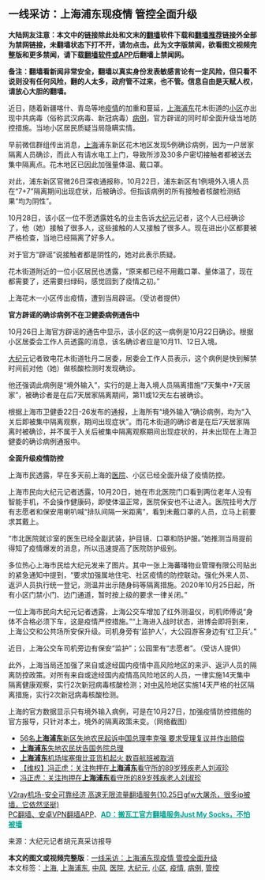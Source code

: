  <h2>一线采访：上海浦东现疫情 管控全面升级</h2> <p class="notice"><b>大陆网友注意：本文中的链接除此处和文末的<a href="https://github.com/bannedbook/fanqiang" >翻墙</a>软件下载和<a href="https://github.com/killgcd/justmysocks/blob/master/README.md">翻墙推荐</a>链接外全部为禁网链接，未翻墙状态下打不开，请勿点击。此为文字版禁闻，欲看图文视频完整版和更多禁闻，请下载<a href="https://github.com/bannedbook/fanqiang">翻墙软件或APP</a>后翻墙上禁闻网。</p><p>备注：翻墙看新闻非常安全，翻墙以真实身份发表敏感言论有一定风险，但只看不说则没有任何风险，翻的人太多，政府管不过来，也不管。信息自由是天赋人权，请放心大胆的翻墙。</b></p>  <div class="entry"> <p id="conimg"></p> <p>近日，随着新疆喀什、青岛等地<a href="https://www.bannedbook.org/bnews/tag/%E7%96%AB%E6%83%85/" class="st_tag internal_tag" rel="tag" title="标签 疫情 下的日志">疫情</a>的加重和蔓延，<a href="https://www.bannedbook.org/bnews/tag/%E4%B8%8A%E6%B5%B7%E6%B5%A6%E4%B8%9C/" class="st_tag internal_tag" rel="tag" title="标签 上海浦东 下的日志">上海浦东</a>花木街道的<a href="https://www.bannedbook.org/bnews/tag/%E5%B0%8F%E5%8C%BA/" class="st_tag internal_tag" rel="tag" title="标签 小区 下的日志">小区</a>亦出现中共病毒（俗称武汉病毒、新冠病毒）<a href="https://www.bannedbook.org/bnews/tag/%E7%97%85%E4%BE%8B/" class="st_tag internal_tag" rel="tag" title="标签 病例 下的日志">病例</a>，官方辟谣的同时却全面升级当地防控措施。当地小区居民质疑当局隐瞒实情。</p> <p>早前微信群组传出消息，<a href="https://www.bannedbook.org/bnews/tag/%e4%b8%8a%e6%b5%b7/" class="st_tag internal_tag" rel="tag" title="标签 上海 下的日志">上海</a>浦东新区花木地区发现5例确诊病例，因为一户居家隔离人员确诊，而此人有请水电工上门，导致所涉及30多户密切接触者都被送去集中隔离点。花木地区已因此加强量体温、戴口罩。</p> <p>对此，浦东新区官微26日深夜通报称，10月22日，浦东新区有1例境外入境人员在“7+7”隔离期间出现症状，后被确诊。但指该病例的所有接触者核酸检测结果“均为阴性”。</p> <p>10月28日，该小区一位不愿透露姓名的业主告诉<span class='wp_keywordlink_affiliate'><a href="http://www.epochtimes.com/" title="大纪元" target="_blank">大纪元</a></span>记者，这个人已经确诊了，他（她）接触了很多人，这些接触的人又接触了很多人。现在进出小区都要被严格检查，当地已经隔离了好多人。</p> <p>对于官方“辟谣”说接触者都是阴性的，她对此表示质疑。</p>  <p>花木街道附近的一位小区居民也透露，“原来都已经不用戴口罩、量体温了，现在都需要了，还需要扫绿码，感觉回到了疫情之初。”</p> <p></p> <p>上海花木一小区传出疫情，遭到当局辟谣。（受访者提供）</p> <p><strong>官方辟谣的确诊病例不在卫健委病例通告中</strong></p> <p>10月26日上海官方辟谣的通告中显示，该小区的这一病例是10月22日确诊。根据小区居委会工作人员透露的消息，该名确诊者应是10月11、12日入境。</p> <p><a href="https://www.bannedbook.org/bnews/tag/%e5%a4%a7%e7%ba%aa%e5%85%83/" class="st_tag internal_tag" rel="tag" title="标签 大纪元 下的日志">大纪元</a>记者致电花木街道牡丹二居委，居委会工作人员表示，这个病例是快到解禁时间前对他（她）做核酸检测时发现确诊。</p>  <p>他还强调此病例是“境外输入”，实行的是上海入境人员隔离措施“7天集中+7天居家”，被确诊者是在后7天居家隔离期间，第11或12天左右被确诊。</p> <p>根据上海市卫健委22日-26发布的通报，上海所有“境外输入”确诊病例，均为“入关后即被集中隔离观察，期间出现症状”。而花木街道的确诊者是在后7天居家隔离时被确诊，并不属于入关后被集中隔离观察期间出现症状的，并未出现在上海卫健委的确诊病例通报中。</p> <p><strong>全面升级疫情防控</strong></p> <p>上海市民透露，早在多天前上海的<a href="https://www.bannedbook.org/bnews/tag/%E5%8C%BB%E9%99%A2/" class="st_tag internal_tag" rel="tag" title="标签 医院 下的日志">医院</a>、小区已经全面升级了疫情防控。</p> <p>上海市民向大纪元记者透露，10月20日，她在市北医院门口看到两位老年人没有智能手机，不会操作健康码，即使体温正常，医院保安也不让进入。医院挂号大厅有志愿者和保安用喇叭喊“排队间隔一米距离”，看到未戴口罩的人员，立马上前要求其戴上。</p> <p>“市北医院就诊室的医生已经全副武装，护目镜、口罩和防护服。”她推测当局提前得知了疫情爆发的消息，所以迅速提高了医院防护级别。</p>  <p>多位热心上海市民给大纪元发来了图片。其中一张上海蕃璠物业管理有限公司贴出的紧急通知中提到，“要求加强属地住宅、社区疫情的防控联动。强化外来人员、返沪人员执行统一登记，测温并出示随身码等隔离措施。2020年10月25日起，所有小区门禁小门、边门通道，暂时按上级的要求一律关闭。”</p> <p>一位上海市民向大纪元记者透露，上海公交车增加了红外测温仪，司机师傅说“身体不合格必须下车，这是疫情严控措施。”“上海进入战时状态，进博会即将到来，上海公交和公共场所安保升级。司机身旁有‘监护人’，大公园游客身边有‘红卫兵’。”</p> <p></p> <p>近日，上海公交车司机旁边有保安“监护”；公园里有“志愿者”。（受访人提供）</p> <p>此外，上海当局还加强了来自或途经国内疫情中高风险地区的来沪、返沪人员的隔离防控政策。对所有来自或途经国内疫情高风险地区的人员，一律实施14天集中隔离健康观察，实行2次新冠病毒核酸检测；对<a href="https://www.bannedbook.org/bnews/tag/%E4%B8%AD%E9%A3%8E/" class="st_tag internal_tag" rel="tag" title="标签 中风 下的日志">中风</a>险地区实施14天严格的社区隔离措施，实行2次新冠病毒核酸检测。</p> <p></p>  <p>上海的官方数据显示只有境外输入病例，可是在10月27日，加强疫情防控措施的官方报导，只针对本土，境外的隔离政策未变。（网络截图）</p> <ul class='op-related-articles' title='相关阅读'> <li><a href='https://www.bannedbook.org/bnews/headline/20201008/1409864.html' target='_blank'>56名<b>上海浦东</b>新区失地农民起诉中国总理李克强 要求受理复议并作出赔偿</a></li> <li><a href='https://www.bannedbook.org/bnews/renquan/20201007/1409388.html' target='_blank'><b>上海浦东</b>失地农民状告国务院总理</a></li> <li><a href='https://www.bannedbook.org/bnews/cnnews/20200723/1364887.html' target='_blank'><b>上海浦东</b>机场埃塞俄比亚货机起火 数百航班被取消</a></li> <li><a href='https://www.bannedbook.org/bnews/baitai/20200119/1261461.html' target='_blank'>【维权】冯正虎：关注拘押在<b>上海浦东</b>看守所的89岁残疾老人刘淑珍</a></li> <li><a href='https://www.bannedbook.org/bnews/renquan/xgmyd/20200119/1261165.html' target='_blank'>冯正虎：关注拘押在<b>上海浦东</b>看守所的89岁残疾老人刘淑珍</a></li> </ul> <p class="texttj"> <a href="https://www.bannedbook.org/forum23/topic22702.html" target="_blank">V2ray机场-安全可靠经济 高速无限流量翻墙服务(10.25日gfw大屠杀，很多ip被墙，它依然坚挺)</a><br/> <a href="https://github.com/bannedbook/fanqiang/wiki/%E7%A6%81%E9%97%BB%E7%BD%91%E5%AE%89%E5%8D%93%E7%BF%BB%E5%A2%99%E6%96%B0%E9%97%BBAPP" target="_blank">PC翻墙、安卓VPN翻墙APP</a>、<span onclick="window.open('https://github.com/killgcd/justmysocks/blob/master/README.md')" style="font-weight:bold;color:#00A191;cursor:pointer;text-decoration:underline;outline:none">AD：搬瓦工官方翻墙服务Just My Socks，不怕被墙</span></p><p> 来源：大纪元记者胡元真采访报导 </p><a name='sharetosocial'></a>       <div><b>本文的图文或视频完整版</b>：<a href='https://www.bannedbook.org/bnews/cbnews/20201029/1422062.html'>一线采访：上海浦东现疫情 管控全面升级</a></div>  </div><!--END ENTRY--> <div class="postfooter"> <div>本文标签：<a href="https://www.bannedbook.org/bnews/tag/%e4%b8%8a%e6%b5%b7/" rel="tag">上海</a>, <a href="https://www.bannedbook.org/bnews/tag/%E4%B8%8A%E6%B5%B7%E6%B5%A6%E4%B8%9C/" rel="tag">上海浦东</a>, <a href="https://www.bannedbook.org/bnews/tag/%E4%B8%AD%E9%A3%8E/" rel="tag">中风</a>, <a href="https://www.bannedbook.org/bnews/tag/%E5%8C%BB%E9%99%A2/" rel="tag">医院</a>, <a href="https://www.bannedbook.org/bnews/tag/%e5%a4%a7%e7%ba%aa%e5%85%83/" rel="tag">大纪元</a>, <a href="https://www.bannedbook.org/bnews/tag/%E5%B0%8F%E5%8C%BA/" rel="tag">小区</a>, <a href="https://www.bannedbook.org/bnews/tag/%E7%96%AB%E6%83%85/" rel="tag">疫情</a>, <a href="https://www.bannedbook.org/bnews/tag/%E7%97%85%E4%BE%8B/" rel="tag">病例</a>, <a href="https://www.bannedbook.org/bnews/tag/%E7%AE%A1%E6%8E%A7/" rel="tag">管控</a></div>  </div><!--END POSTFOOTER--> 
